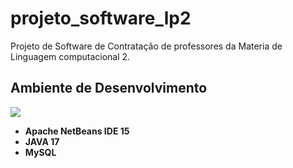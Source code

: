 # projeto_software_lp2
Projeto de Software de Contratação de professores da Materia de Linguagem computacional 2.

## Ambiente de Desenvolvimento
<img src="https://pbs.twimg.com/media/Dp3nCCdXgAEIMxM.png" style="background:white"/>

- **Apache NetBeans IDE 15**
- **JAVA 17**
- **MySQL**